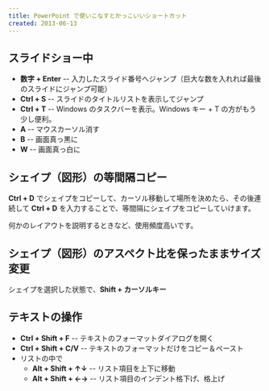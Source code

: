 ```yaml
---
title: PowerPoint で使いこなすとかっこいいショートカット
created: 2013-06-13
---
```


スライドショー中
----

* **数字 + Enter** -- 入力したスライド番号へジャンプ（巨大な数を入れれば最後のスライドにジャンプ可能）
* **Ctrl + S** -- スライドのタイトルリストを表示してジャンプ
* **Ctrl + T** -- Windows のタスクバーを表示。Windows キー + T の方がもう少し便利。
* **A** -- マウスカーソル消す
* **B** -- 画面真っ黒に
* **W** -- 画面真っ白に

シェイプ（図形）の等間隔コピー
----

**Ctrl + D** でシェイプをコピーして、カーソル移動して場所を決めたら、その後連続して **Ctrl + D** を入力することで、等間隔にシェイプをコピーしていけます。

何かのレイアウトを説明するときなど、使用頻度高いです。

シェイプ（図形）のアスペクト比を保ったままサイズ変更
----

シェイプを選択した状態で、**Shift + カーソルキー**

テキストの操作
----

* **Ctrl + Shift + F** -- テキストのフォーマットダイアログを開く
* **Ctrl + Shift + C/V** -- テキストのフォーマットだけをコピー＆ペースト
* リストの中で
  - **Alt + Shift + ↑↓** -- リスト項目を上下に移動
  - **Alt + Shift + ←→** -- リスト項目のインデント格下げ、格上げ

